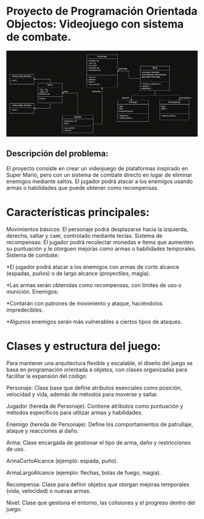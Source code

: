 # Proyecto de Programación Orientada Objectos: Videojuego con sistema de combate.

![img.png](img.png)




## **Descripción del problema:**

El proyecto consiste en crear un videojuego de plataformas inspirado en Super Mario, pero con un sistema de combate directo en lugar de eliminar enemigos mediante saltos. El jugador podrá atacar a los enemigos usando armas o habilidades que puede obtener como recompensas.  



# **Características principales:**
Movimientos básicos: El personaje podrá desplazarse hacia la izquierda, derecha, saltar y caer, controlado mediante teclas.  Sistema de recompensas: El jugador podrá recolectar monedas e ítems que aumenten su puntuación y le otorguen mejoras como armas o habilidades temporales. Sistema de combate:

*El jugador podrá atacar a los enemigos con armas de corto alcance (espadas, puños) o de largo alcance (proyectiles, magia).

*Las armas serán obtenidas como recompensas, con límites de uso o munición. Enemigos:

*Contarán con patrones de movimiento y ataque, haciéndolos impredecibles.

*Algunos enemigos serán más vulnerables a ciertos tipos de ataques.

# **Clases y estructura del juego:**
Para mantener una arquitectura flexible y escalable, el diseño del juego se basa en programación orientada a objetos, con clases organizadas para facilitar la expansión del código:

Personaje: Clase base que define atributos esenciales como posición, velocidad y vida, además de métodos para moverse y saltar.

Jugador (hereda de Personaje): Contiene atributos como puntuación y métodos específicos para utilizar armas y habilidades.

Enemigo (hereda de Personaje): Define los comportamientos de patrullaje, ataque y reacciones al daño.

Arma: Clase encargada de gestionar el tipo de arma, daño y restricciones de uso.

ArmaCortoAlcance (ejemplo: espada, puño).

ArmaLargoAlcance (ejemplo: flechas, bolas de fuego, magia).

Recompensa: Clase para definir objetos que otorgan mejoras temporales (vida, velocidad) o nuevas armas.

Nivel: Clase que gestiona el entorno, las colisiones y el progreso dentro del juego.